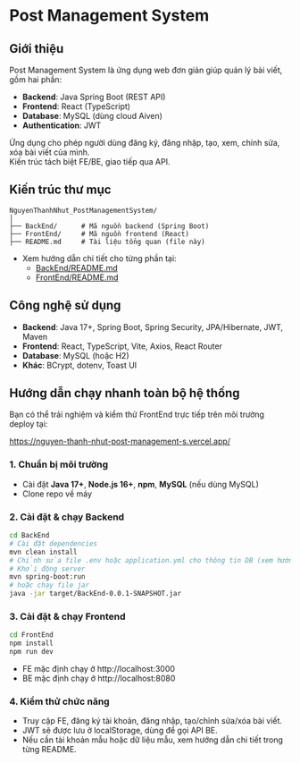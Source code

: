 # Post Management System

## Giới thiệu

Post Management System là ứng dụng web đơn giản giúp quản lý bài viết, gồm hai phần:
- **Backend**: Java Spring Boot (REST API)
- **Frontend**: React (TypeScript)
- **Database**: MySQL (dùng cloud Aiven)
- **Authentication**: JWT

Ứng dụng cho phép người dùng đăng ký, đăng nhập, tạo, xem, chỉnh sửa, xóa bài viết của mình.  
Kiến trúc tách biệt FE/BE, giao tiếp qua API.

## Kiến trúc thư mục

```
NguyenThanhNhut_PostManagementSystem/
│
├── BackEnd/      # Mã nguồn backend (Spring Boot)
├── FrontEnd/     # Mã nguồn frontend (React)
├── README.md     # Tài liệu tổng quan (file này)
```

- Xem hướng dẫn chi tiết cho từng phần tại:
	- [BackEnd/README.md](./BackEnd/README.md)
	- [FrontEnd/README.md](./FrontEnd/README.md)

## Công nghệ sử dụng

- **Backend**: Java 17+, Spring Boot, Spring Security, JPA/Hibernate, JWT, Maven
- **Frontend**: React, TypeScript, Vite, Axios, React Router
- **Database**: MySQL (hoặc H2)
- **Khác**: BCrypt, dotenv, Toast UI

## Hướng dẫn chạy nhanh toàn bộ hệ thống

Bạn có thể trải nghiệm và kiểm thử FrontEnd trực tiếp trên môi trường deploy tại:

https://nguyen-thanh-nhut-post-management-s.vercel.app/


### 1. Chuẩn bị môi trường

- Cài đặt **Java 17+**, **Node.js 16+**, **npm**, **MySQL** (nếu dùng MySQL)
- Clone repo về máy

### 2. Cài đặt & chạy Backend

```bash
cd BackEnd
# Cài đặt dependencies
mvn clean install
# Chỉnh sửa file .env hoặc application.yml cho thông tin DB (xem hướng dẫn chi tiết trong BackEnd/README.md)
# Khởi động server
mvn spring-boot:run
# hoặc chạy file jar
java -jar target/BackEnd-0.0.1-SNAPSHOT.jar
```

### 3. Cài đặt & chạy Frontend

```bash
cd FrontEnd
npm install
npm run dev
```

- FE mặc định chạy ở http://localhost:3000
- BE mặc định chạy ở http://localhost:8080

### 4. Kiểm thử chức năng

- Truy cập FE, đăng ký tài khoản, đăng nhập, tạo/chỉnh sửa/xóa bài viết.
- JWT sẽ được lưu ở localStorage, dùng để gọi API BE.
- Nếu cần tài khoản mẫu hoặc dữ liệu mẫu, xem hướng dẫn chi tiết trong từng README.
